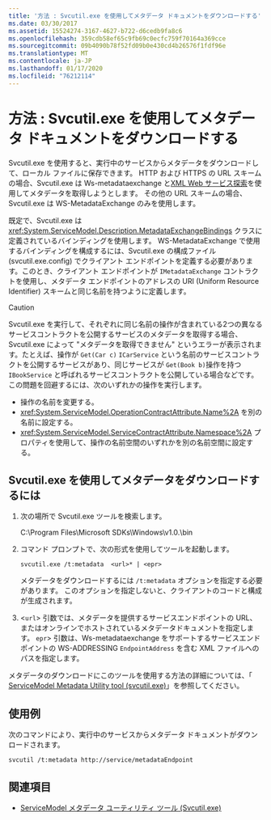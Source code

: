```yaml
---
title: '方法 : Svcutil.exe を使用してメタデータ ドキュメントをダウンロードする'
ms.date: 03/30/2017
ms.assetid: 15524274-3167-4627-b722-d6cedb9fa8c6
ms.openlocfilehash: 359cdb58ef65c9fb69c0ecfc759f70164a369cce
ms.sourcegitcommit: 09b4090b78f52fd09b0e430cd4b26576f1fdf96e
ms.translationtype: MT
ms.contentlocale: ja-JP
ms.lasthandoff: 01/17/2020
ms.locfileid: "76212114"
---
```

# <a name="how-to-use-svcutilexe-to-download-metadata-documents"></a>方法 : Svcutil.exe を使用してメタデータ ドキュメントをダウンロードする
Svcutil.exe を使用すると、実行中のサービスからメタデータをダウンロードして、ローカル ファイルに保存できます。 HTTP および HTTPS の URL スキームの場合、Svcutil.exe は Ws-metadataexchange と[XML Web サービス探索](https://docs.microsoft.com/previous-versions/dotnet/netframework-4.0/fxx6cfx2(v=vs.100))を使用してメタデータを取得しようとします。 その他の URL スキームの場合、Svcutil.exe は WS-MetadataExchange のみを使用します。  
  
 既定で、Svcutil.exe は <xref:System.ServiceModel.Description.MetadataExchangeBindings> クラスに定義されているバインディングを使用します。 WS-MetadataExchange で使用するバインディングを構成するには、Svcutil.exe の構成ファイル (svcutil.exe.config) でクライアント エンドポイントを定義する必要があります。このとき、クライアント エンドポイントが `IMetadataExchange` コントラクトを使用し、メタデータ エンドポイントのアドレスの URI (Uniform Resource Identifier) スキームと同じ名前を持つように定義します。  
  
> [!CAUTION]
> Svcutil.exe を実行して、それぞれに同じ名前の操作が含まれている2つの異なるサービスコントラクトを公開するサービスのメタデータを取得する場合、Svcutil.exe によって "メタデータを取得できません" というエラーが表示されます。たとえば、操作が `Get(Car c)` `ICarService` という名前のサービスコントラクトを公開するサービスがあり、同じサービスが `Get(Book b)`操作を持つ `IBookService` と呼ばれるサービスコントラクトを公開している場合などです。 この問題を回避するには、次のいずれかの操作を実行します。
>
> - 操作の名前を変更する。
> - <xref:System.ServiceModel.OperationContractAttribute.Name%2A> を別の名前に設定する。
> - <xref:System.ServiceModel.ServiceContractAttribute.Namespace%2A> プロパティを使用して、操作の名前空間のいずれかを別の名前空間に設定する。
  
## <a name="to-download-metadata-using-svcutilexe"></a>Svcutil.exe を使用してメタデータをダウンロードするには  
  
1. 次の場所で Svcutil.exe ツールを検索します。  
  
     C:\Program Files\Microsoft SDKs\Windows\v1.0.\bin  
  
2. コマンド プロンプトで、次の形式を使用してツールを起動します。  
  
    ```console
    svcutil.exe /t:metadata  <url>* | <epr>  
    ```  
  
     メタデータをダウンロードするには `/t:metadata` オプションを指定する必要があります。 このオプションを指定しないと、クライアントのコードと構成が生成されます。  
  
3. <`url`> 引数では、メタデータを提供するサービスエンドポイントの URL、またはオンラインでホストされているメタデータドキュメントを指定します。 `epr`> 引数は、Ws-metadataexchange をサポートするサービスエンドポイントの WS-ADDRESSING `EndpointAddress` を含む XML ファイルへのパスを指定します。  
  
 メタデータのダウンロードにこのツールを使用する方法の詳細については、「 [ServiceModel Metadata Utility tool (svcutil.exe)](../../../../docs/framework/wcf/servicemodel-metadata-utility-tool-svcutil-exe.md)」を参照してください。  
  
## <a name="example"></a>使用例  
 次のコマンドにより、実行中のサービスからメタデータ ドキュメントがダウンロードされます。  
  
```console
svcutil /t:metadata http://service/metadataEndpoint  
```  
  
## <a name="see-also"></a>関連項目

- [ServiceModel メタデータ ユーティリティ ツール (Svcutil.exe)](../../../../docs/framework/wcf/servicemodel-metadata-utility-tool-svcutil-exe.md)
